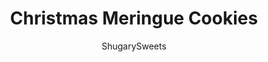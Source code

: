 ---
layout: ../../layouts/MarkdownPostLayout.astro
title: Christmas Meringue Cookies
author: ShugarySweets
pubDate: 2019-01-15
description: "Melt in your mouth Christmas Meringue Cookies are the perfect holiday treat. Light and airy cookies with a peppermint flavor, these look so pretty on your holiday dessert plates."
image_url: https://www.shugarysweets.com/wp-content/uploads/2011/12/minty-meringues-facebook.jpg
tags: ["Cookies","American"]
calories: 15
protein: 0
carbohydrates: 3
fats: 0
fiber: 0
ingredients: ["4 egg whites, room temperature","1 Tablespoon white vinegar","1 Tablespoon cornstarch","1 cup caster sugar","3/4 teaspoon peppermint extract","gel food coloring"]
serves: 60
time: "5 hours 35 minutes"
prepTime: "15 minutes"
instructions: ["Beat egg whites on high until foamy (about 30 seconds). Add vinegar and cornstarch and beat until soft peaks form (about one minutes). Slowly add in the sugar, in a steady stream. Add peppermint. Beat for about 4 minutes until stiff peaks form.","In pastry bag with star tip, draw lines on inside of bag with red gel food coloring. Fill bag with half of meringue mixture. Pipe one inch star cookies onto a parchment lined baking sheet. Repeat with other half of meringue mixture and green food coloring.","Place in a 200 degree oven for about 80 minutes, turn oven off and leave in there 4 hours or overnight.","Store in airtight container, up to a week."]
nutrition: ["15 calories","3 grams carbohydrates","0 milligrams cholesterol","0 grams fat","0 grams fiber","0 grams protein","0 grams saturated fat","4 milligrams sodium","3 grams sugar","0 grams trans fat","0 grams unsaturated fat"]
---